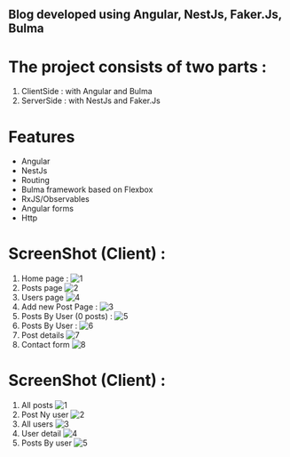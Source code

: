 ## Blog developed using Angular, NestJs, Faker.Js, Bulma

# The project consists of two parts :

1. ClientSide : with Angular and Bulma
2. ServerSide : with NestJs and Faker.Js

# Features
- Angular
- NestJs
- Routing
- Bulma framework based on Flexbox
- RxJS/Observables
- Angular forms
- Http

# ScreenShot (Client) :
1. Home page :
![1](https://user-images.githubusercontent.com/19781935/50550915-48471800-0c70-11e9-936d-0de494265c39.png)
2. Posts page
![2](https://user-images.githubusercontent.com/19781935/50550947-1aae9e80-0c71-11e9-89af-161adec124f7.png)
3. Users page
![4](https://user-images.githubusercontent.com/19781935/50550948-1aae9e80-0c71-11e9-9afc-35987bc915d9.png)
4. Add new Post Page :
![3](https://user-images.githubusercontent.com/19781935/50550918-4d0bcc00-0c70-11e9-96b5-327ebcbd716f.png)
5. Posts By User (0 posts) :
![5](https://user-images.githubusercontent.com/19781935/50550919-5006bc80-0c70-11e9-8a1d-e0c594c4c142.png)
6. Posts By User :
![6](https://user-images.githubusercontent.com/19781935/50550920-51d08000-0c70-11e9-84fc-607d5d54c605.png)
7. Post details
![7](https://user-images.githubusercontent.com/19781935/50550921-539a4380-0c70-11e9-9e1b-fd92bb8bfdb9.png)
8. Contact form
![8](https://user-images.githubusercontent.com/19781935/50550923-60b73280-0c70-11e9-96af-3ef250c349ad.png)

# ScreenShot (Client) :
1. All posts
![1](https://user-images.githubusercontent.com/19781935/50550972-96105000-0c71-11e9-8877-a242067e2f41.PNG)
2. Post Ny user
![2](https://user-images.githubusercontent.com/19781935/50550973-96105000-0c71-11e9-88cd-30fcd62f7156.PNG)
3. All users
![3](https://user-images.githubusercontent.com/19781935/50550974-96105000-0c71-11e9-9208-ac8058ec6620.PNG)
4. User detail
![4](https://user-images.githubusercontent.com/19781935/50550975-96a8e680-0c71-11e9-85c1-6e22216be932.PNG)
5. Posts By user
![5](https://user-images.githubusercontent.com/19781935/50550976-96a8e680-0c71-11e9-8356-9ae9ab5555df.PNG)
